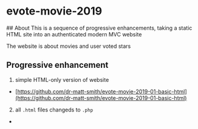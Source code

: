 # evote-movie-2019

## About
This is a sequence of progressive enhancements, taking a static HTML site into an authenticated modern MVC website

The website is about movies and user voted stars

## Progressive enhancement 

1. simple HTML-only version of website

- [https://github.com/dr-matt-smith/evote-movie-2019-01-basic-html](https://github.com/dr-matt-smith/evote-movie-2019-01-basic-html)

2. all `.html` files changeds to `.php`

- 
